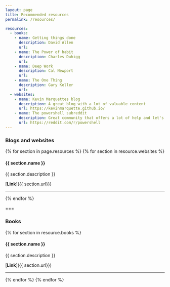 ```yaml
---
layout: page
title: Recommended resources
permalink: /resources/

resources:
  - books:
    - name: Getting things done
      description: David Allen
      url:
    - name: The Power of habit
      description: Charles Duhigg
      url:
    - name: Deep Work
      description: Cal Newport
      url:
    - name: The One Thing
      description: Gary Keller
      url:
  - websites:
    - name: Kevin Marquettes blog
      description: A great blog with a lot of valuable content      
      url: https://kevinmarquette.github.io/
    - name: The powershell subreddit
      description: Great community that offers a lot of help and let's you stay on top of what's new in Powershell.
      url: https://reddit.com/r/powershell
---    
```


### Blogs and websites
{% for section in page.resources %}
{% for section in resource.websites %}
#### {{ section.name }}

{{ section.description }}

[**Link**]({{ section.url}})

---  

{% endfor %}

===

### Books    
{% for section in resource.books %}
#### {{ section.name }}

{{ section.description }}

[**Link**]({{ section.url}})

---  

{% endfor %}
{% endfor %}

